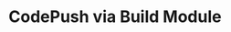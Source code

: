 ---
title: CodePush via Build Module
description: Learn how to integrate Appcircle CodePush SDK.
tags: [appcircle codepush, build, ci, build module]
sidebar_position: 4
---